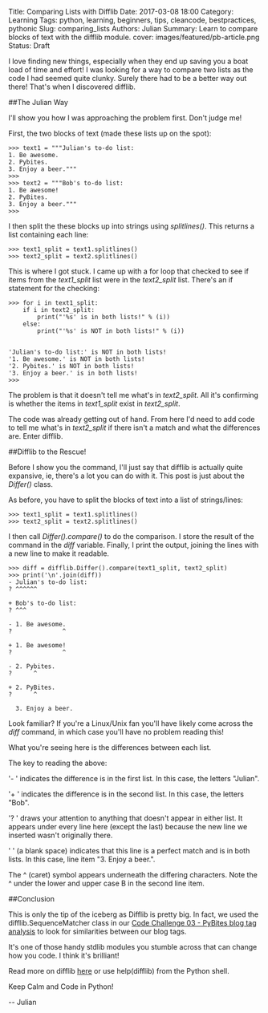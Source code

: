 Title: Comparing Lists with Difflib
Date: 2017-03-08 18:00
Category: Learning
Tags: python, learning, beginners, tips, cleancode, bestpractices, pythonic
Slug: comparing_lists
Authors: Julian
Summary: Learn to compare blocks of text with the difflib module.
cover: images/featured/pb-article.png
Status: Draft

I love finding new things, especially when they end up saving you a boat load of time and effort! I was looking for a way to compare two lists as the code I had seemed quite clunky. Surely there had to be a better way out there! That's when I discovered difflib.


##The Julian Way

I'll show you how I was approaching the problem first. Don't judge me!

First, the two blocks of text (made these lists up on the spot):

~~~~
>>> text1 = """Julian's to-do list:
1. Be awesome.
2. Pybites.
3. Enjoy a beer."""
>>> 
>>> text2 = """Bob's to-do list:
1. Be awesome!
2. PyBites.
3. Enjoy a beer."""
>>>
~~~~

I then split the these blocks up into strings using *splitlines()*. This returns a list containing each line:

~~~~
>>> text1_split = text1.splitlines()
>>> text2_split = text2.splitlines()
~~~~

This is where I got stuck. I came up with a for loop that checked to see if items from the *text1_split* list were in the *text2_split* list. There's an if statement for the checking:

~~~~
>>> for i in text1_split:
	if i in text2_split:
		print("'%s' is in both lists!" % (i))
	else:
		print("'%s' is NOT in both lists!" % (i))

		
'Julian's to-do list:' is NOT in both lists!
'1. Be awesome.' is NOT in both lists!
'2. Pybites.' is NOT in both lists!
'3. Enjoy a beer.' is in both lists!
>>>
~~~~

The problem is that it doesn't tell me what's in *text2_split*. All it's confirming is whether the items in *text1_split* exist in *text2_split*. 

The code was already getting out of hand. From here I'd need to add code to tell me what's in *text2_split* if there isn't a match and what the differences are. 
Enter difflib.


##Difflib to the Rescue!

Before I show you the command, I'll just say that difflib is actually quite expansive, ie, there's a lot you can do with it. This post is just about the *Differ()* class.

As before, you have to split the blocks of text into a list of strings/lines:

~~~~
>>> text1_split = text1.splitlines()
>>> text2_split = text2.splitlines()
~~~~

I then call *Differ().compare()* to do the comparison. I store the result of the command in the *diff* variable. Finally, I print the output, joining the lines with a new line to make it readable.

~~~~
>>> diff = difflib.Differ().compare(text1_split, text2_split)
>>> print('\n'.join(diff))
- Julian's to-do list:
? ^^^^^^

+ Bob's to-do list:
? ^^^

- 1. Be awesome.
?              ^

+ 1. Be awesome!
?              ^

- 2. Pybites.
?      ^

+ 2. PyBites.
?      ^

  3. Enjoy a beer.
~~~~

Look familiar? If you're a Linux/Unix fan you'll have likely come across the *diff* command, in which case you'll have no problem reading this!

What you're seeing here is the differences between each list.

The key to reading the above:

'- ' indicates the difference is in the first list. In this case, the letters "Julian".

'+ ' indicates the difference is in the second list. In this case, the letters "Bob".

'? ' draws your attention to anything that doesn't appear in either list. It appears under every line here (except the last) because the new line we inserted wasn't originally there.

'  ' (a blank space) indicates that this line is a perfect match and is in both lists. In this case, line item "3. Enjoy a beer.".

The ^ (caret) symbol appears underneath the differing characters. Note the ^ under the lower and upper case B in the second line item.



##Conclusion

This is only the tip of the iceberg as Difflib is pretty big. In fact, we used the difflib.SequenceMatcher class in our [Code Challenge 03 - PyBites blog tag analysis](http://pybit.es/codechallenge03_review.html) to look for similarities between our blog tags.

It's one of those handy stdlib modules you stumble across that can change how you code. I think it's brilliant!

Read more on difflib [here](https://docs.python.org/3/library/difflib.html) or use help(difflib) from the Python shell.

Keep Calm and Code in Python!

-- Julian
